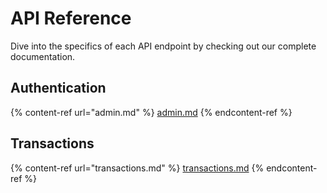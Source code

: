 # API Reference

Dive into the specifics of each API endpoint by checking out our complete documentation.

## Authentication

{% content-ref url="admin.md" %}
[admin.md](admin.md)
{% endcontent-ref %}

## Transactions

{% content-ref url="transactions.md" %}
[transactions.md](transactions.md)
{% endcontent-ref %}
